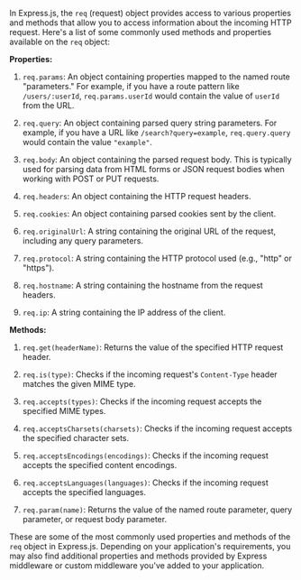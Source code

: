In Express.js, the `req` (request) object provides access to various properties and methods that allow you to access information about the incoming HTTP request. Here's a list of some commonly used methods and properties available on the `req` object:

**Properties:**

1. `req.params`: An object containing properties mapped to the named route "parameters." For example, if you have a route pattern like `/users/:userId`, `req.params.userId` would contain the value of `userId` from the URL.

2. `req.query`: An object containing parsed query string parameters. For example, if you have a URL like `/search?query=example`, `req.query.query` would contain the value `"example"`.

3. `req.body`: An object containing the parsed request body. This is typically used for parsing data from HTML forms or JSON request bodies when working with POST or PUT requests.

4. `req.headers`: An object containing the HTTP request headers.

5. `req.cookies`: An object containing parsed cookies sent by the client.

6. `req.originalUrl`: A string containing the original URL of the request, including any query parameters.

7. `req.protocol`: A string containing the HTTP protocol used (e.g., "http" or "https").

8. `req.hostname`: A string containing the hostname from the request headers.

9. `req.ip`: A string containing the IP address of the client.

**Methods:**

1. `req.get(headerName)`: Returns the value of the specified HTTP request header.

2. `req.is(type)`: Checks if the incoming request's `Content-Type` header matches the given MIME type.

3. `req.accepts(types)`: Checks if the incoming request accepts the specified MIME types.

4. `req.acceptsCharsets(charsets)`: Checks if the incoming request accepts the specified character sets.

5. `req.acceptsEncodings(encodings)`: Checks if the incoming request accepts the specified content encodings.

6. `req.acceptsLanguages(languages)`: Checks if the incoming request accepts the specified languages.

7. `req.param(name)`: Returns the value of the named route parameter, query parameter, or request body parameter.

These are some of the most commonly used properties and methods of the `req` object in Express.js. Depending on your application's requirements, you may also find additional properties and methods provided by Express middleware or custom middleware you've added to your application.